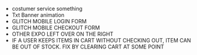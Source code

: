 - costumer service something
  <!--  -->
- Txt Banner animation
- GLITCH MOBILE LOGIN FORM
- GLITCH MOBILE CHECKOUT FORM
- OTHER EXPO LEFT OVER ON THE RIGHT
- IF A USER KEEPS ITEMS IN CART WITHOUT CHECKING OUT, ITEM CAN BE OUT OF STOCK. FIX BY CLEARING CART AT SOME POINT
